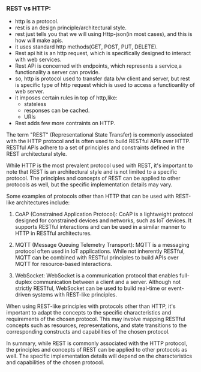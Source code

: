 ### REST vs HTTP:
- http is a protocol.
- rest is an design principle/architectural style.
- rest just tells you that we will using Http-json(in most cases), and this is how will make apis.
- it uses standard http methods(GET, POST, PUT, DELETE).
- Rest api hit is an http request, which is specifically designed to interact with web services.
- Rest APi is concerned with endpoints, which represents a service,a functionality a server can provide.
- so, http is protocol used to transfer data b/w client and server, but rest is specific type of http request which is used to access a functioanlity of web server.
- it imposes certain rules in top of http,like:
	- stateless
	- responses can be cached.
	- URIs
- Rest adds few more contraints on HTTP.

The term "REST" (Representational State Transfer) is commonly associated with the HTTP protocol and is often used to build RESTful APIs over HTTP. RESTful APIs adhere to a set of principles and constraints defined in the REST architectural style.

While HTTP is the most prevalent protocol used with REST, it's important to note that REST is an architectural style and is not limited to a specific protocol. The principles and concepts of REST can be applied to other protocols as well, but the specific implementation details may vary.

Some examples of protocols other than HTTP that can be used with REST-like architectures include:

1.  CoAP (Constrained Application Protocol): CoAP is a lightweight protocol designed for constrained devices and networks, such as IoT devices. It supports RESTful interactions and can be used in a similar manner to HTTP in RESTful architectures.
    
2.  MQTT (Message Queuing Telemetry Transport): MQTT is a messaging protocol often used in IoT applications. While not inherently RESTful, MQTT can be combined with RESTful principles to build APIs over MQTT for resource-based interactions.
    
3.  WebSocket: WebSocket is a communication protocol that enables full-duplex communication between a client and a server. Although not strictly RESTful, WebSocket can be used to build real-time or event-driven systems with REST-like principles.
    

When using REST-like principles with protocols other than HTTP, it's important to adapt the concepts to the specific characteristics and requirements of the chosen protocol. This may involve mapping RESTful concepts such as resources, representations, and state transitions to the corresponding constructs and capabilities of the chosen protocol.

In summary, while REST is commonly associated with the HTTP protocol, the principles and concepts of REST can be applied to other protocols as well. The specific implementation details will depend on the characteristics and capabilities of the chosen protocol.